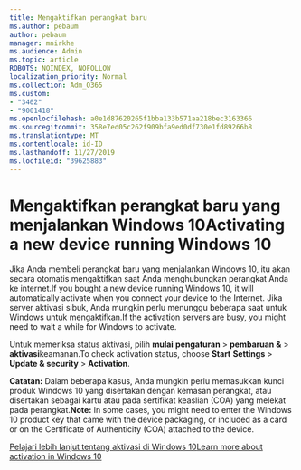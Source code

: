 ```yaml
---
title: Mengaktifkan perangkat baru
ms.author: pebaum
author: pebaum
manager: mnirkhe
ms.audience: Admin
ms.topic: article
ROBOTS: NOINDEX, NOFOLLOW
localization_priority: Normal
ms.collection: Adm_O365
ms.custom:
- "3402"
- "9001418"
ms.openlocfilehash: a0e1d87620265f1bba133b571aa218bec3163366
ms.sourcegitcommit: 358e7ed05c262f909bfa9ed0df730e1fd89266b8
ms.translationtype: MT
ms.contentlocale: id-ID
ms.lasthandoff: 11/27/2019
ms.locfileid: "39625883"
---
```

# <a name="activating-a-new-device-running-windows-10"></a><span data-ttu-id="173f0-102">Mengaktifkan perangkat baru yang menjalankan Windows 10</span><span class="sxs-lookup"><span data-stu-id="173f0-102">Activating a new device running Windows 10</span></span>

<span data-ttu-id="173f0-103">Jika Anda membeli perangkat baru yang menjalankan Windows 10, itu akan secara otomatis mengaktifkan saat Anda menghubungkan perangkat Anda ke internet.</span><span class="sxs-lookup"><span data-stu-id="173f0-103">If you bought a new device running Windows 10, it will automatically activate when you connect your device to the Internet.</span></span> <span data-ttu-id="173f0-104">Jika server aktivasi sibuk, Anda mungkin perlu menunggu beberapa saat untuk Windows untuk mengaktifkan.</span><span class="sxs-lookup"><span data-stu-id="173f0-104">If the activation servers are busy, you might need to wait a while for Windows to activate.</span></span>

<span data-ttu-id="173f0-105">Untuk memeriksa status aktivasi, pilih **mulai** **pengaturan** > **pembaruan &** > **aktivasi**keamanan.</span><span class="sxs-lookup"><span data-stu-id="173f0-105">To check activation status, choose **Start** **Settings** > **Update & security** > **Activation**.</span></span>

<span data-ttu-id="173f0-106">**Catatan:** Dalam beberapa kasus, Anda mungkin perlu memasukkan kunci produk Windows 10 yang disertakan dengan kemasan perangkat, atau disertakan sebagai kartu atau pada sertifikat keaslian (COA) yang melekat pada perangkat.</span><span class="sxs-lookup"><span data-stu-id="173f0-106">**Note:** In some cases, you might need to enter the Windows 10 product key that came with the device packaging, or included as a card or on the Certificate of Authenticity (COA) attached to the device.</span></span>

[<span data-ttu-id="173f0-107">Pelajari lebih lanjut tentang aktivasi di Windows 10</span><span class="sxs-lookup"><span data-stu-id="173f0-107">Learn more about activation in Windows 10</span></span>](https://support.microsoft.com/help/12440)